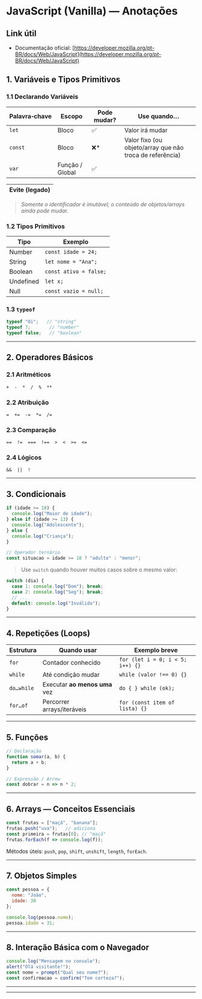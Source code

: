# JavaScript (Vanilla) — Anotações
## Link útil
   - Documentação oficial: [https://developer.mozilla.org/pt-BR/docs/Web/JavaScript](https://developer.mozilla.org/pt-BR/docs/Web/JavaScript)

## 1. Variáveis e Tipos Primitivos

### 1.1 Declarando Variáveis

| Palavra‑chave | Escopo          | Pode mudar? | Use quando…                                              |
| ------------- | --------------- | ----------- | -------------------------------------------------------- |
| `let`         | Bloco           | ✅           | Valor irá mudar                                          |
| `const`       | Bloco           | ❌\*         | Valor fixo (ou objeto/array que não troca de referência) |
| `var`         | Função / Global | ✅           |                                                          |

| **Evite** (legado) |
| ------------------ |

> *Somente o identificador é imutável; o conteúdo de objetos/arrays ainda pode mudar.*

### 1.2 Tipos Primitivos

| Tipo      | Exemplo                |
| --------- | ---------------------- |
| Number    | `const idade = 24;`    |
| String    | `let nome = "Ana";`    |
| Boolean   | `const ativo = false;` |
| Undefined | `let x;`               |
| Null      | `const vazio = null;`  |

### 1.3 `typeof`

```js
typeof "Oi";   // "string"
typeof 7;       // "number"
typeof false;   // "boolean"
```

---

## 2. Operadores Básicos

### 2.1 Aritméticos

`+  -  *  /  %  **`

### 2.2 Atribuição

`=  +=  -=  *=  /=`

### 2.3 Comparação

`==  !=  ===  !==  >  <  >=  <=`

### 2.4 Lógicos

`&&  ||  !`

---

## 3. Condicionais

```js
if (idade >= 18) {
  console.log("Maior de idade");
} else if (idade >= 13) {
  console.log("Adolescente");
} else {
  console.log("Criança");
}

// Operador ternário
const situacao = idade >= 18 ? "adulto" : "menor";
```

> Use `switch` quando houver muitos casos sobre o mesmo valor:

```js
switch (dia) {
  case 1: console.log("Dom"); break;
  case 2: console.log("Seg"); break;
  // ...
  default: console.log("Inválido");
}
```

---

## 4. Repetições (Loops)

| Estrutura  | Quando usar                   | Exemplo breve                    |
| ---------- | ----------------------------- | -------------------------------- |
| `for`      | Contador conhecido            | `for (let i = 0; i < 5; i++) {}` |
| `while`    | Até condição mudar            | `while (valor !== 0) {}`         |
| `do…while` | Executar **ao menos uma** vez | `do { } while (ok);`             |
| `for…of`   | Percorrer arrays/iteráveis    | `for (const item of lista) {}`   |

---

## 5. Funções

```js
// Declaração
function somar(a, b) {
  return a + b;
}

// Expressão / Arrow
const dobrar = n => n * 2;
```

---

## 6. Arrays — Conceitos Essenciais

```js
const frutas = ["maçã", "banana"];
frutas.push("uva");   // adiciona
const primeira = frutas[0]; // "maçã"
frutas.forEach(f => console.log(f));
```

Métodos úteis: `push`, `pop`, `shift`, `unshift`, `length`, `forEach`.

---

## 7. Objetos Simples

```js
const pessoa = {
  nome: "João",
  idade: 30
};

console.log(pessoa.nome);
pessoa.idade = 31;
```

---

## 8. Interação Básica com o Navegador

```js
console.log("Mensagem no console");
alert("Olá visitante!");
const nome = prompt("Qual seu nome?");
const confirmacao = confirm("Tem certeza?");
```

---


---

